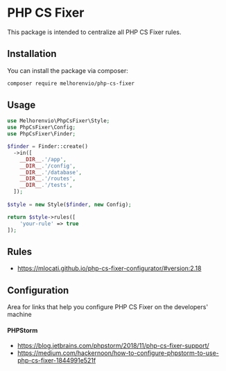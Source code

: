 # PHP CS Fixer

This package is intended to centralize all PHP CS Fixer rules.

## Installation

You can install the package via composer:

```bash
composer require melhorenvio/php-cs-fixer
```

## Usage

```php
use Melhorenvio\PhpCsFixer\Style;
use PhpCsFixer\Config;
use PhpCsFixer\Finder;

$finder = Finder::create()
  ->in([
    __DIR__.'/app',
    __DIR__.'/config',
    __DIR__.'/database',
    __DIR__.'/routes',
    __DIR__.'/tests',
  ]);
  
$style = new Style($finder, new Config);

return $style->rules([
    'your-rule' => true
]);
```

## Rules

- https://mlocati.github.io/php-cs-fixer-configurator/#version:2.18

## Configuration

Area for links that help you configure PHP CS Fixer on the developers' machine

#### PHPStorm
- https://blog.jetbrains.com/phpstorm/2018/11/php-cs-fixer-support/
- https://medium.com/hackernoon/how-to-configure-phpstorm-to-use-php-cs-fixer-1844991e521f
